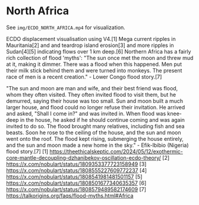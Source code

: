 # North Africa

See `img/ECDO_NORTH_AFRICA.mp4` for visualization.

ECDO displacement visualisation using V4.[1] Mega current ripples in Mauritania[2] and and teardrop island erosion[3] and more ripples in Sudan[4][5] indicating flows over 1 km deep.[6] Northern Africa has a fairly rich collection of flood 'myths': "The sun once met the moon and threw mud at it, making it dimmer. There was a flood when this happened. Men put their milk stick behind them and were turned into monkeys. The present race of men is a recent creation." - Lower Congo flood story.[7]

"The sun and moon are man and wife, and their best friend was flood, whom they often visited. They often invited flood to visit them, but he demurred, saying their house was too small. Sun and moon built a much larger house, and flood could no longer refuse their invitation. He arrived and asked, "Shall I come in?" and was invited in. When flood was knee-deep in the house, he asked if he should continue coming and was again invited to do so. The flood brought many relatives, including fish and sea beasts. Soon he rose to the ceiling of the house, and the sun and moon went onto the roof. The flood kept rising, submerging the house entirely, and the sun and moon made a new home in the sky." - Efik-Ibibio (Nigeria) flood story.[7]
[1] https://theethicalskeptic.com/2024/05/12/exothermic-core-mantle-decoupling-dzhanibekov-oscillation-ecdo-theory/
[2] https://x.com/nobulart/status/1809353377723158949
[3] https://x.com/nobulart/status/1808555227609772237
[4] https://x.com/nobulart/status/1808541981481501157
[5] https://x.com/nobulart/status/1808501677340635357
[6] https://x.com/nobulart/status/1808579489582174609
[7] https://talkorigins.org/faqs/flood-myths.html#Africa